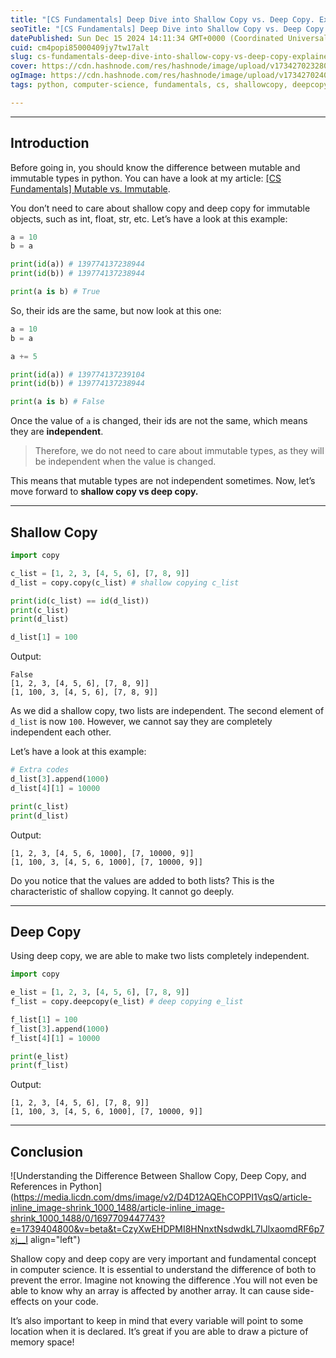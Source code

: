 ```yaml
---
title: "[CS Fundamentals] Deep Dive into Shallow Copy vs. Deep Copy. Explained in Python"
seoTitle: "[CS Fundamentals] Deep Dive into Shallow Copy vs. Deep Copy. Explained"
datePublished: Sun Dec 15 2024 14:11:34 GMT+0000 (Coordinated Universal Time)
cuid: cm4popi85000409jy7tw17alt
slug: cs-fundamentals-deep-dive-into-shallow-copy-vs-deep-copy-explained-in-python
cover: https://cdn.hashnode.com/res/hashnode/image/upload/v1734270232805/3462cff3-c312-44e0-9fbc-b2fceed24b98.png
ogImage: https://cdn.hashnode.com/res/hashnode/image/upload/v1734270240681/19759497-acb4-4071-bd37-1e7b342c8e96.png
tags: python, computer-science, fundamentals, cs, shallowcopy, deepcopy

---
```


---

## Introduction

Before going in, you should know the difference between mutable and immutable types in python. You can have a look at my article: [\[CS Fundamentals\] Mutable vs. Immutable](https://jaylog.hashnode.dev/cs-fundamentals-mutable-vs-immutable).

You don’t need to care about shallow copy and deep copy for immutable objects, such as int, float, str, etc. Let’s have a look at this example:

```python
a = 10
b = a

print(id(a)) # 139774137238944
print(id(b)) # 139774137238944

print(a is b) # True
```

So, their ids are the same, but now look at this one:

```python
a = 10
b = a

a += 5

print(id(a)) # 139774137239104
print(id(b)) # 139774137238944

print(a is b) # False
```

Once the value of `a` is changed, their ids are not the same, which means they are **independent**.

> Therefore, we do not need to care about immutable types, as they will be independent when the value is changed.

This means that mutable types are not independent sometimes. Now, let’s move forward to **shallow copy vs deep copy.**

---

## Shallow Copy

```python
import copy

c_list = [1, 2, 3, [4, 5, 6], [7, 8, 9]]
d_list = copy.copy(c_list) # shallow copying c_list

print(id(c_list) == id(d_list))
print(c_list)
print(d_list)

d_list[1] = 100
```

Output:

```plaintext
False
[1, 2, 3, [4, 5, 6], [7, 8, 9]]
[1, 100, 3, [4, 5, 6], [7, 8, 9]]
```

As we did a shallow copy, two lists are independent. The second element of `d_list` is now `100`. However, we cannot say they are completely independent each other.

Let’s have a look at this example:

```python
# Extra codes
d_list[3].append(1000)
d_list[4][1] = 10000

print(c_list)
print(d_list)
```

Output:

```plaintext
[1, 2, 3, [4, 5, 6, 1000], [7, 10000, 9]]
[1, 100, 3, [4, 5, 6, 1000], [7, 10000, 9]]
```

Do you notice that the values are added to both lists? This is the characteristic of shallow copying. It cannot go deeply.

---

## Deep Copy

Using deep copy, we are able to make two lists completely independent.

```python
import copy

e_list = [1, 2, 3, [4, 5, 6], [7, 8, 9]]
f_list = copy.deepcopy(e_list) # deep copying e_list

f_list[1] = 100
f_list[3].append(1000)
f_list[4][1] = 10000

print(e_list)
print(f_list)
```

Output:

```plaintext
[1, 2, 3, [4, 5, 6], [7, 8, 9]]
[1, 100, 3, [4, 5, 6, 1000], [7, 10000, 9]]
```

---

## Conclusion

![Understanding the Difference Between Shallow Copy, Deep Copy, and  References in Python](https://media.licdn.com/dms/image/v2/D4D12AQEhCOPPI1VqsQ/article-inline_image-shrink_1000_1488/article-inline_image-shrink_1000_1488/0/1697709447743?e=1739404800&v=beta&t=CzyXwEHDPMI8HNnxtNsdwdkL7IJlxaomdRF6p7xj__I align="left")

Shallow copy and deep copy are very important and fundamental concept in computer science. It is essential to understand the difference of both to prevent the error. Imagine not knowing the difference .You will not even be able to know why an array is affected by another array. It can cause side-effects on your code.

It’s also important to keep in mind that every variable will point to some location when it is declared. It’s great if you are able to draw a picture of memory space!